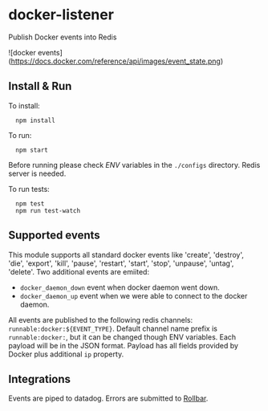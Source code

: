 docker-listener
===============

Publish Docker events into Redis

![docker events]
(https://docs.docker.com/reference/api/images/event_state.png)


## Install & Run

To install:
```
  npm install
```


To run:
```
  npm start
```

Before running please check *ENV* variables in the `./configs` directory. Redis server is needed.


To run tests:

```
  npm test
  npm run test-watch
```

## Supported events

This module supports all standard docker events like 'create', 'destroy', 'die', 'export', 'kill', 'pause', 'restart', 'start', 'stop', 'unpause', 'untag', 'delete'.
Two additional events are emiited:
  * `docker_daemon_down` event when docker daemon went down.
  * `docker_daemon_up` event when we were able to connect to the docker daemon.

All events are published to the following redis channels: `runnable:docker:${EVENT_TYPE}`. Default channel name prefix is `runnable:docker:`, but it can be changed though ENV variables.
Each payload will be in the JSON format.
Payload has all fields provided by Docker plus additional `ip` property.

## Integrations

Events are piped to datadog.
Errors are submitted to [Rollbar](https://rollbar.com/Runnable-2/docker-listener/).
